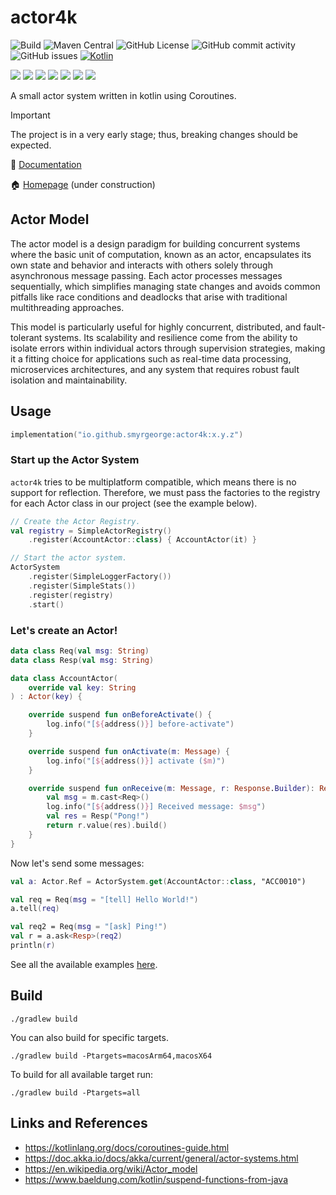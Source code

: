 # actor4k

![Build](https://github.com/smyrgeorge/actor4k/actions/workflows/ci.yml/badge.svg)
![Maven Central](https://img.shields.io/maven-central/v/io.github.smyrgeorge/actor4k)
![GitHub License](https://img.shields.io/github/license/smyrgeorge/actor4k)
![GitHub commit activity](https://img.shields.io/github/commit-activity/w/smyrgeorge/actor4k)
![GitHub issues](https://img.shields.io/github/issues/smyrgeorge/actor4k)
[![Kotlin](https://img.shields.io/badge/kotlin-2.1.10-blue.svg?logo=kotlin)](http://kotlinlang.org)

![](https://img.shields.io/static/v1?label=&message=Platforms&color=grey)
![](https://img.shields.io/static/v1?label=&message=Jvm&color=blue)
![](https://img.shields.io/static/v1?label=&message=Linux&color=blue)
![](https://img.shields.io/static/v1?label=&message=macOS&color=blue)
![](https://img.shields.io/static/v1?label=&message=Windows&color=blue)
![](https://img.shields.io/static/v1?label=&message=iOS&color=blue)
![](https://img.shields.io/static/v1?label=&message=Android&color=blue)

A small actor system written in kotlin using Coroutines.

> [!IMPORTANT]  
> The project is in a very early stage; thus, breaking changes should be expected.

📖 [Documentation](https://smyrgeorge.github.io/actor4k/)

🏠 [Homepage](https://smyrgeorge.github.io/) (under construction)

## Actor Model

The actor model is a design paradigm for building concurrent systems where the basic unit of computation, known as an
actor, encapsulates its own state and behavior and interacts with others solely through asynchronous message passing.
Each actor processes messages sequentially, which simplifies managing state changes and avoids common pitfalls like race
conditions and deadlocks that arise with traditional multithreading approaches.

This model is particularly useful for highly concurrent, distributed, and fault-tolerant systems. Its scalability and
resilience come from the ability to isolate errors within individual actors through supervision strategies, making it a
fitting choice for applications such as real-time data processing, microservices architectures, and any system that
requires robust fault isolation and maintainability.

## Usage

```kotlin
implementation("io.github.smyrgeorge:actor4k:x.y.z")
```

### Start up the Actor System

`actor4k` tries to be multiplatform compatible, which means there is no support for reflection. Therefore, we must pass
the factories to the registry for each Actor class in our project (see the example below).

```kotlin
// Create the Actor Registry.
val registry = SimpleActorRegistry()
    .register(AccountActor::class) { AccountActor(it) }

// Start the actor system.
ActorSystem
    .register(SimpleLoggerFactory())
    .register(SimpleStats())
    .register(registry)
    .start()
```

### Let's create an Actor!

```kotlin
data class Req(val msg: String)
data class Resp(val msg: String)

data class AccountActor(
    override val key: String
) : Actor(key) {

    override suspend fun onBeforeActivate() {
        log.info("[${address()}] before-activate")
    }

    override suspend fun onActivate(m: Message) {
        log.info("[${address()}] activate ($m)")
    }

    override suspend fun onReceive(m: Message, r: Response.Builder): Response {
        val msg = m.cast<Req>()
        log.info("[${address()}] Received message: $msg")
        val res = Resp("Pong!")
        return r.value(res).build()
    }
}
```

Now let's send some messages:

```kotlin
val a: Actor.Ref = ActorSystem.get(AccountActor::class, "ACC0010")

val req = Req(msg = "[tell] Hello World!")
a.tell(req)

val req2 = Req(msg = "[ask] Ping!")
val r = a.ask<Resp>(req2)
println(r)
```

See all the available examples [here](examples).

## Build

```shell
./gradlew build
```

You can also build for specific targets.

```shell
./gradlew build -Ptargets=macosArm64,macosX64
```

To build for all available target run:

```shell
./gradlew build -Ptargets=all
```

## Links and References

- https://kotlinlang.org/docs/coroutines-guide.html
- https://doc.akka.io/docs/akka/current/general/actor-systems.html
- https://en.wikipedia.org/wiki/Actor_model
- https://www.baeldung.com/kotlin/suspend-functions-from-java
